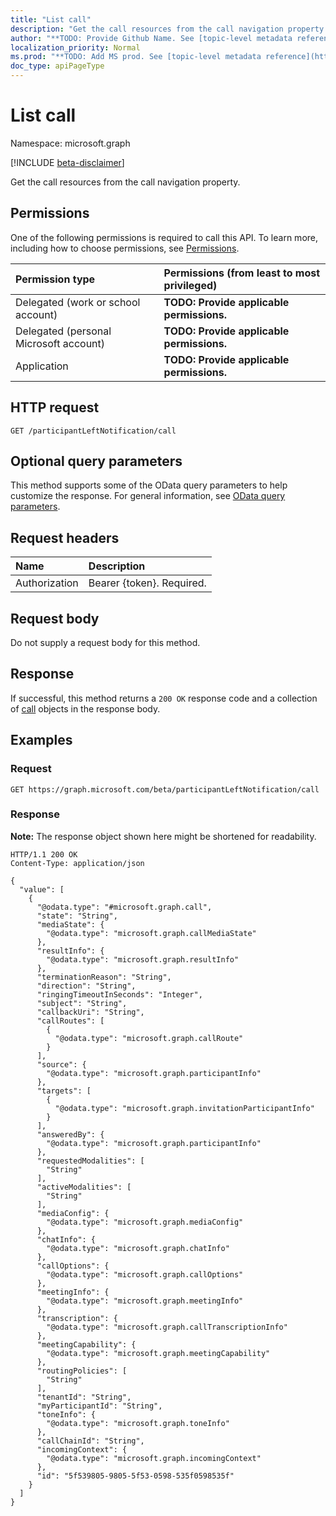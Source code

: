 ```yaml
---
title: "List call"
description: "Get the call resources from the call navigation property."
author: "**TODO: Provide Github Name. See [topic-level metadata reference](https://msgo.azurewebsites.net/add/document/guidelines/metadata.html#topic-level-metadata)**"
localization_priority: Normal
ms.prod: "**TODO: Add MS prod. See [topic-level metadata reference](https://msgo.azurewebsites.net/add/document/guidelines/metadata.html#topic-level-metadata)**"
doc_type: apiPageType
---
```


# List call
Namespace: microsoft.graph

[!INCLUDE [beta-disclaimer](../../includes/beta-disclaimer.md)]

Get the call resources from the call navigation property.

## Permissions
One of the following permissions is required to call this API. To learn more, including how to choose permissions, see [Permissions](/graph/permissions-reference).

|Permission type|Permissions (from least to most privileged)|
|:---|:---|
|Delegated (work or school account)|**TODO: Provide applicable permissions.**|
|Delegated (personal Microsoft account)|**TODO: Provide applicable permissions.**|
|Application|**TODO: Provide applicable permissions.**|

## HTTP request

<!-- {
  "blockType": "ignored"
}
-->
``` http
GET /participantLeftNotification/call
```

## Optional query parameters
This method supports some of the OData query parameters to help customize the response. For general information, see [OData query parameters](/graph/query-parameters).

## Request headers
|Name|Description|
|:---|:---|
|Authorization|Bearer {token}. Required.|

## Request body
Do not supply a request body for this method.

## Response

If successful, this method returns a `200 OK` response code and a collection of [call](../resources/call.md) objects in the response body.

## Examples

### Request
<!-- {
  "blockType": "request",
  "name": "list_call"
}
-->
``` http
GET https://graph.microsoft.com/beta/participantLeftNotification/call
```


### Response
**Note:** The response object shown here might be shortened for readability.
<!-- {
  "blockType": "response",
  "truncated": true,
  "@odata.type": "Collection(microsoft.graph.call)"
}
-->
``` http
HTTP/1.1 200 OK
Content-Type: application/json

{
  "value": [
    {
      "@odata.type": "#microsoft.graph.call",
      "state": "String",
      "mediaState": {
        "@odata.type": "microsoft.graph.callMediaState"
      },
      "resultInfo": {
        "@odata.type": "microsoft.graph.resultInfo"
      },
      "terminationReason": "String",
      "direction": "String",
      "ringingTimeoutInSeconds": "Integer",
      "subject": "String",
      "callbackUri": "String",
      "callRoutes": [
        {
          "@odata.type": "microsoft.graph.callRoute"
        }
      ],
      "source": {
        "@odata.type": "microsoft.graph.participantInfo"
      },
      "targets": [
        {
          "@odata.type": "microsoft.graph.invitationParticipantInfo"
        }
      ],
      "answeredBy": {
        "@odata.type": "microsoft.graph.participantInfo"
      },
      "requestedModalities": [
        "String"
      ],
      "activeModalities": [
        "String"
      ],
      "mediaConfig": {
        "@odata.type": "microsoft.graph.mediaConfig"
      },
      "chatInfo": {
        "@odata.type": "microsoft.graph.chatInfo"
      },
      "callOptions": {
        "@odata.type": "microsoft.graph.callOptions"
      },
      "meetingInfo": {
        "@odata.type": "microsoft.graph.meetingInfo"
      },
      "transcription": {
        "@odata.type": "microsoft.graph.callTranscriptionInfo"
      },
      "meetingCapability": {
        "@odata.type": "microsoft.graph.meetingCapability"
      },
      "routingPolicies": [
        "String"
      ],
      "tenantId": "String",
      "myParticipantId": "String",
      "toneInfo": {
        "@odata.type": "microsoft.graph.toneInfo"
      },
      "callChainId": "String",
      "incomingContext": {
        "@odata.type": "microsoft.graph.incomingContext"
      },
      "id": "5f539805-9805-5f53-0598-535f0598535f"
    }
  ]
}
```

